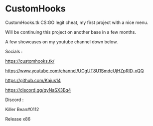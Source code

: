 # CustomHooks
 CustomHooks.tk CS:GO legit cheat, my first project with a nice menu. 

Will be continuing this project on another base in a few months. 

A few showcases on my youtube channel down below.

Socials :

https://customhooks.tk/

https://www.youtube.com/channel/UCgUT8U1SmdcUjHZpRID-xQQ

https://github.com/Kajus14

https://discord.gg/qyNaSX3Eq4

Discord :

Killer Bean#0112

Release x86
